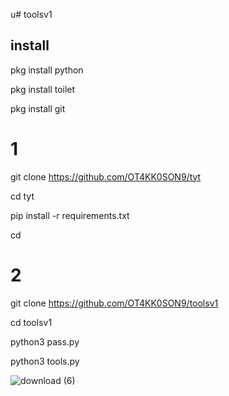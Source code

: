 u# toolsv1
## install
pkg install python

pkg install toilet


pkg install git
# 1
git clone https://github.com/OT4KK0SON9/tyt



cd tyt


pip install -r requirements.txt

cd
# 2
git clone https://github.com/OT4KK0SON9/toolsv1


cd toolsv1

python3 pass.py

python3 tools.py



![download (6)](https://github.com/OT4KK0SON9/toolsv1/assets/160365589/438647f7-0766-4889-910a-cc81fea3cae3)
